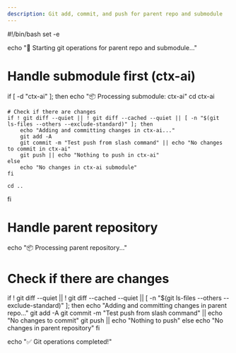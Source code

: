 ```yaml
---
description: Git add, commit, and push for parent repo and submodule
---
```


#!/bin/bash
set -e

echo "🔄 Starting git operations for parent repo and submodule..."

# Handle submodule first (ctx-ai)
if [ -d "ctx-ai" ]; then
    echo "📦 Processing submodule: ctx-ai"
    cd ctx-ai
    
    # Check if there are changes
    if ! git diff --quiet || ! git diff --cached --quiet || [ -n "$(git ls-files --others --exclude-standard)" ]; then
        echo "Adding and committing changes in ctx-ai..."
        git add -A
        git commit -m "Test push from slash command" || echo "No changes to commit in ctx-ai"
        git push || echo "Nothing to push in ctx-ai"
    else
        echo "No changes in ctx-ai submodule"
    fi
    
    cd ..
fi

# Handle parent repository
echo "📦 Processing parent repository..."

# Check if there are changes
if ! git diff --quiet || ! git diff --cached --quiet || [ -n "$(git ls-files --others --exclude-standard)" ]; then
    echo "Adding and committing changes in parent repo..."
    git add -A
    git commit -m "Test push from slash command" || echo "No changes to commit"
    git push || echo "Nothing to push"
else
    echo "No changes in parent repository"
fi

echo "✅ Git operations completed!"